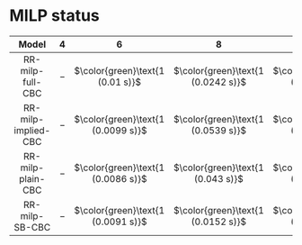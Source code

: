 # MILP status
| $\text{Model}$ | $4$ | $6$ | $8$ | $10$ | $12$ | $14$ | $16$ | $18$ | $20$ |
|:-:| :---:|:---:|:---:|:---:|:---:|:---:|:---:|:---:|:---:|
$\text{RR-milp-full-CBC}$ | $-$ | $\color{green}\text{1 (0.01 s)}$ | $\color{green}\text{1 (0.0242 s)}$ | $\color{green}\text{1 (0.0838 s)}$ | $\color{green}\text{1 (0.243 s)}$ | $\color{green}\text{1 (23.5198 s)}$ | $-$ | $-$ | $-$ | 
$\text{RR-milp-implied-CBC}$ | $-$ | $\color{green}\text{1 (0.0099 s)}$ | $\color{green}\text{1 (0.0539 s)}$ | $\color{green}\text{1 (0.7695 s)}$ | $\color{green}\text{1 (2.3586 s)}$ | $\color{green}\text{1 (292.0286 s)}$ | $-$ | $-$ | $-$ | 
$\text{RR-milp-plain-CBC}$ | $-$ | $\color{green}\text{1 (0.0086 s)}$ | $\color{green}\text{1 (0.043 s)}$ | $\color{green}\text{1 (0.0258 s)}$ | $\color{green}\text{1 (2.2138 s)}$ | $\color{green}\text{1 (21.2174 s)}$ | $-$ | $-$ | $-$ | 
$\text{RR-milp-SB-CBC}$ | $-$ | $\color{green}\text{1 (0.0091 s)}$ | $\color{green}\text{1 (0.0152 s)}$ | $\color{green}\text{1 (0.0395 s)}$ | $\color{green}\text{1 (3.4244 s)}$ | $\color{green}\text{1 (15.9383 s)}$ | $-$ | $-$ | $-$ | 
